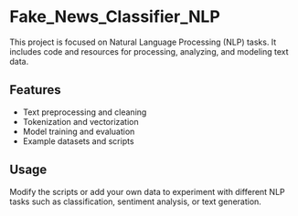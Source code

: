 # Fake_News_Classifier_NLP

This project is focused on Natural Language Processing (NLP) tasks. It includes code and resources for processing, analyzing, and modeling text data.

## Features

- Text preprocessing and cleaning
- Tokenization and vectorization
- Model training and evaluation
- Example datasets and scripts

## Usage

Modify the scripts or add your own data to experiment with different NLP tasks such as classification, sentiment analysis, or text generation.
